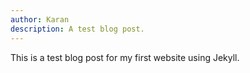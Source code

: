 ```yaml
---
author: Karan
description: A test blog post.
---
```

This is a test blog post for my first website using Jekyll.
